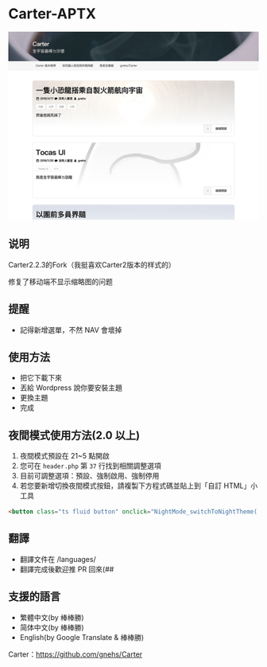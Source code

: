 # Carter-APTX
<img src="https://github.com/CokeMine/Carter-APTX/blob/master/screenshot.jpg?raw=true">

## 说明

Carter2.2.3的Fork（我挺喜欢Carter2版本的样式的）

修复了移动端不显示缩略图的问题

## 提醒

- 記得新增選單，不然 NAV 會壞掉
## 使用方法
- 把它下載下來
- 丟給 Wordpress 說你要安裝主題
- 更換主題
- 完成
## 夜間模式使用方法(2.0 以上)
1. 夜間模式預設在 21~5 點開啟
2. 您可在 `header.php` 第 `37` 行找到相關調整選項
3. 目前可調整選項：預設、強制啟用、強制停用
4. 若您要新增切換夜間模式按鈕，請複製下方程式碼並貼上到「自訂 HTML」小工具
```html
<button class="ts fluid button" onclick="NightMode_switchToNightTheme('true')" id="nightmode">On</button>
```
## 翻譯
- 翻譯文件在  /languages/  
- 翻譯完成後歡迎推 PR 回來(##
## 支援的語言
- 繁體中文(by 棒棒勝)
- 简体中文(by 棒棒勝)
- English(by Google Translate & 棒棒勝)

Carter：https://github.com/gnehs/Carter